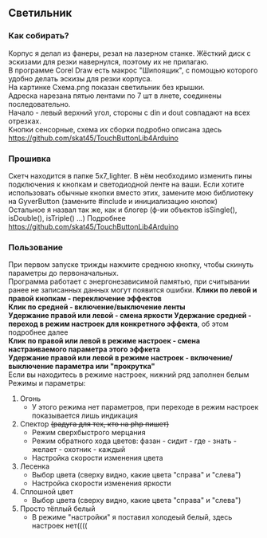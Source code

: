 ## Светильник  
### Как собирать?  
Корпус я делал из фанеры, резал на лазерном станке. Жёсткий диск с эскизами для резки навернулся, поэтому их не прилагаю.  
В программе Corel Draw есть макрос "Шипоящик", с помощью которого удобно делать эскизы для резки корпуса.  
На картинке Схема.png показан светильник без крышки.  
Адреска нарезана пятью лентами по 7 шт в лнете, соединены последовательно.  
Начало - левый верхний угол, стороны с din и dout совпадают на всех отрезках.  
Кнопки сенсорные, схема их сборки подробно описана здесь https://github.com/skat45/TouchButtonLib4Arduino
### Прошивка
Скетч находится в папке 5x7_lighter. В нём необходимо изменить пины подключения к кнопкам и светодиодной ленте на ваши.
Если хотите использовать обычные кнопки вместо этих, замените мою библиотеку на GyverButton (замените #include и инициализацию кнопок)  
Остальное я назвал так же, как и блогер (ф-ии объектов isSingle(), isDouble(), isTriple() ...) Подробнее https://github.com/skat45/TouchButtonLib4Arduino  
### Пользование
При первом запуске трижды нажмите среднюю кнопку, чтобы скинуть параметры до первоначальных.  
Программа работает с энергонезависимой памятью, при считывании ранее не записанных данных могут появится ошибки.
**Клики по левой и правой кнопкам - переключение эффектов  
Клик по средней - включение/выключение ленты  
Удержание правой или левой - смена яркости
Удержание средней - переход в режим настроек для конкретного эффекта**, об этом подробнее далее  
**Клик по правой или левой в режиме настроек - смена настраиваемого параметра этого эффкета   
Удержание правой или левой в режиме настроек - включение/выключение параметра или "прокрутка"**  
Если вы находитесь в режиме настроек, нижний ряд заполнен белым
Режимы и параметры:  
1. Огонь
    - У этого режима нет параметров, при переходе в режим настроек показывается лишь индикация
2. Спектор ~~(радуга для тех, кто на php пишет)~~
    - Режим сверхбыстрого мерцания
    - Режим обратного хода цветов: фазан - сидит - где - знать - желает - охотник - каждый
    - Настройка скорости изменения цвета
3. Лесенка
    - Выбор цвета (сверху видно, какие цвета "справа" и "слева")
    - Настройка скорости изменения яркости
4. Сплошной цвет
    - Выбор цвета (сверху видно, какие цвета "справа" и "слева")
5. Просто тёплый белый
    - В режиме "настройки" я поставил холодеый белый, здесь настроек нет((((

